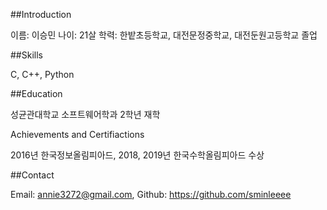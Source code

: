 ﻿##Introduction 

이름: 이승민 나이: 21살 학력: 한밭초등학교, 대전문정중학교, 대전둔원고등학교 졸업 

##Skills 

C, C++, Python 

##Education 

성균관대학교 소프트웨어학과 2학년 재학 

Achievements and Certifiactions 

2016년 한국정보올림피아드, 2018, 2019년 한국수학올림피아드 수상 

##Contact 

Email: annie3272@gmail.com, Github: https://github.com/sminleeee 
